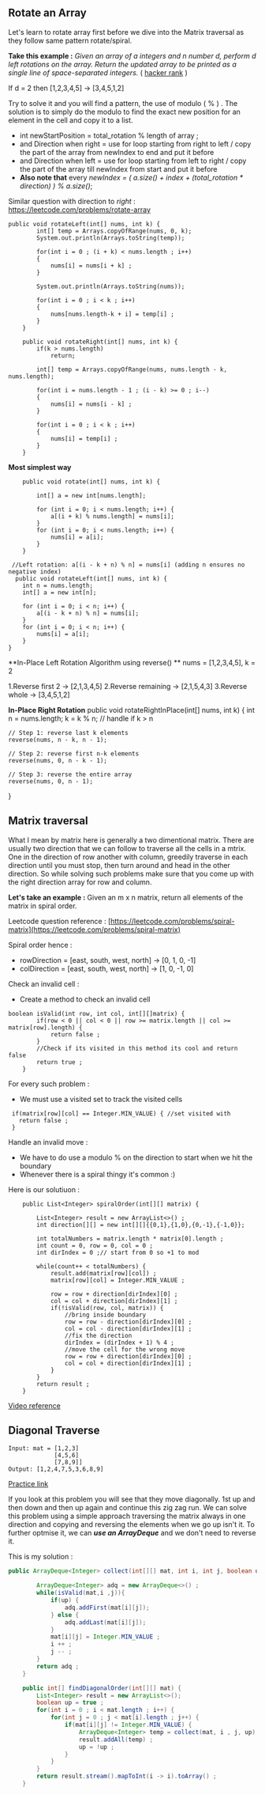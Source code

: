 ## Rotate an Array
Let's learn to rotate array first before we dive into the Matrix traversal as they follow same pattern rotate/spiral.

**Take this example :**
_Given an array  of a integers and n number d, perform d left rotations on the array. Return the updated array to be printed as a single line of space-separated integers._ ( [hacker rank](https://www.hackerrank.com/challenges/ctci-array-left-rotation/problem) )

 If d = 2 then [1,2,3,4,5] -> [3,4,5,1,2]

Try to solve it and you will find a pattern, the use of modulo ( % ) .
The solution is to simply do the modulo to find the exact new position for an element in the cell and copy it to a list.

* int newStartPosition = total_rotation % length of array ;
* and Direction when right = use for loop starting from right to left / copy the part of the array from newIndex to end and put it before
* and Direction when left = use for loop starting from left to right / copy the part of the array till newIndex from start and put it before
* **Also note that** every _newIndex = ( a.size() + index + (total_rotation * direction) ) % a.size()_;

Similar question with direction to _right_ : https://leetcode.com/problems/rotate-array

```
public void rotateLeft(int[] nums, int k) {
        int[] temp = Arrays.copyOfRange(nums, 0, k);
        System.out.println(Arrays.toString(temp));
        
        for(int i = 0 ; (i + k) < nums.length ; i++)
        {
            nums[i] = nums[i + k] ;
        }
        
        System.out.println(Arrays.toString(nums));
        
        for(int i = 0 ; i < k ; i++)
        {
            nums[nums.length-k + i] = temp[i] ;
        }
    }
    
    public void rotateRight(int[] nums, int k) {
        if(k > nums.length)
            return;
        
        int[] temp = Arrays.copyOfRange(nums, nums.length - k, nums.length);
        
        for(int i = nums.length - 1 ; (i - k) >= 0 ; i--)
        {
            nums[i] = nums[i - k] ;
        }
        
        for(int i = 0 ; i < k ; i++)
        {
            nums[i] = temp[i] ;
        }
    }
```
**Most simplest way**

```
    public void rotate(int[] nums, int k) {
        
        int[] a = new int[nums.length];
        
        for (int i = 0; i < nums.length; i++) {
            a[(i + k) % nums.length] = nums[i];
        }
        for (int i = 0; i < nums.length; i++) {
            nums[i] = a[i];
        }
    }

 //Left rotation: a[(i - k + n) % n] = nums[i] (adding n ensures no negative index)
  public void rotateLeft(int[] nums, int k) {
    int n = nums.length;
    int[] a = new int[n];
    
    for (int i = 0; i < n; i++) {
        a[(i - k + n) % n] = nums[i];
    }
    for (int i = 0; i < n; i++) {
        nums[i] = a[i];
    }
}
```
**In-Place Left Rotation Algorithm using reverse() **
nums = [1,2,3,4,5], k = 2

1.Reverse first 2 → [2,1,3,4,5]
2.Reverse remaining → [2,1,5,4,3]
3.Reverse whole → [3,4,5,1,2]

**In-Place Right Rotation**
public void rotateRightInPlace(int[] nums, int k) {
    int n = nums.length;
    k = k % n;  // handle if k > n

    // Step 1: reverse last k elements
    reverse(nums, n - k, n - 1);

    // Step 2: reverse first n-k elements
    reverse(nums, 0, n - k - 1);

    // Step 3: reverse the entire array
    reverse(nums, 0, n - 1);
}

## Matrix traversal 
What I mean by matrix here is generally a two dimentional matrix. 
There are usually two direction that we can follow to traverse all the cells in a mtrix.
One in the direction of row another with column, greedily traverse in each direction until you must stop, then turn around and head in the other direction.
So while solving such problems make sure that you come up with the right direction array for row and column.

**Let's take an example :**
Given an m x n matrix, return all elements of the matrix in spiral order.

Leetcode question reference : [https://leetcode.com/problems/spiral-matrix](https://leetcode.com/problems/spiral-matrix)

Spiral order hence :
* rowDirection = [east, south, west, north] -> [0, 1, 0, -1]
* colDirection = [east, south, west, north] -> [1, 0, -1, 0]

Check an invalid cell : 
* Create a method to check an invalid cell
```
boolean isValid(int row, int col, int[][]matrix) {
        if(row < 0 || col < 0 || row >= matrix.length || col >= matrix[row].length) {
            return false ;
        }
        //Check if its visited in this method its cool and return false
        return true ;
    }
```

For every such problem : 
* We must use a visited set to track the visited cells
```
 if(matrix[row][col] == Integer.MIN_VALUE) { //set visited with
   return false ;
 }
```

Handle an invalid move :
* We have to do use a modulo % on the direction to start when we hit the boundary
* Whenever there is a spiral thingy it's common :)

Here is our solutiuon :
```
    public List<Integer> spiralOrder(int[][] matrix) {

        List<Integer> result = new ArrayList<>() ;
        int direction[][] = new int[][]{{0,1},{1,0},{0,-1},{-1,0}};

        int totalNumbers = matrix.length * matrix[0].length ;
        int count = 0, row = 0, col = 0 ;
        int dirIndex = 0 ;// start from 0 so +1 to mod

        while(count++ < totalNumbers) {
            result.add(matrix[row][col]) ;
            matrix[row][col] = Integer.MIN_VALUE ;

            row = row + direction[dirIndex][0] ;
            col = col + direction[dirIndex][1] ;
            if(!isValid(row, col, matrix)) {
                //bring inside boundary
                row = row - direction[dirIndex][0] ;
                col = col - direction[dirIndex][1] ;
                //fix the direction
                dirIndex = (dirIndex + 1) % 4 ;
                //move the cell for the wrong move
                row = row + direction[dirIndex][0] ;
                col = col + direction[dirIndex][1] ;
            }
        }
        return result ;
    }
```
[Video reference](https://youtu.be/J8TkpdvbRcE)

## Diagonal Traverse

```
Input: mat = [1,2,3]
             [4,5,6]
             [7,8,9]]
Output: [1,2,4,7,5,3,6,8,9]
```

[Practice link](https://leetcode.com/problems/diagonal-traverse)

If you look at this problem you will see that they move diagonally. 1st up and then down and then up again and continue this zig zag run.
We can solve this problem using a simple approach traversing the matrix always in one direction and copying and reversing the elements when we go up isn't it. To further optmise it, we can **_use an ArrayDeque_** and we don't need to reverse it.

This is my solution :
```java
public ArrayDeque<Integer> collect(int[][] mat, int i, int j, boolean up) {

        ArrayDeque<Integer> adq = new ArrayDeque<>() ;
        while(isValid(mat,i ,j)){
            if(up) {
                adq.addFirst(mat[i][j]);
            } else {
                adq.addLast(mat[i][j]);
            }
            mat[i][j] = Integer.MIN_VALUE ;
            i ++ ;
            j -- ;
        }
        return adq ;
    }

    public int[] findDiagonalOrder(int[][] mat) {
        List<Integer> result = new ArrayList<>();
        boolean up = true ;
        for(int i = 0 ; i < mat.length ; i++) {
            for(int j = 0 ; j < mat[i].length ; j++) {
                if(mat[i][j] != Integer.MIN_VALUE) {
                    ArrayDeque<Integer> temp = collect(mat, i , j, up) ;
                    result.addAll(temp) ;
                    up = !up ;
                }
            }
        }
        return result.stream().mapToInt(i -> i).toArray() ;
    }
```

